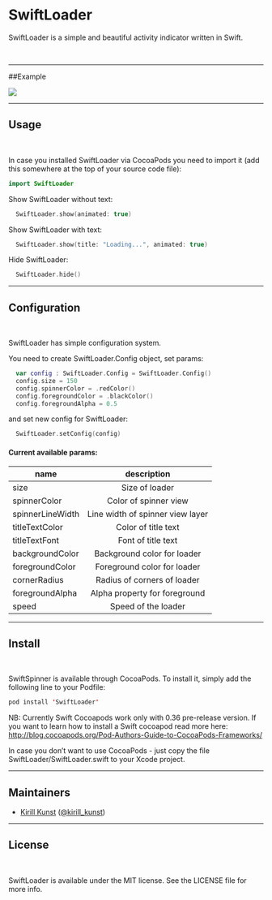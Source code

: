 # SwiftLoader
SwiftLoader is a simple and beautiful activity indicator written in Swift.

<br />

-------------------------------------------------------------------------------

##Example
<br />

<img src="https://raw.githubusercontent.com/leoru/SwiftLoader/master/images/loadergif.gif">

-------------------------------------------------------------------------------

## Usage

<br />

In case you installed SwiftLoader via CocoaPods you need to import it (add this somewhere at the top of your source code file):
```swift
import SwiftLoader
```

Show SwiftLoader without text:
```swift
  SwiftLoader.show(animated: true)
```

Show SwiftLoader with text: 
```swift
  SwiftLoader.show(title: "Loading...", animated: true)
```

Hide SwiftLoader:
```swift
  SwiftLoader.hide()
```

-------------------------------------------------------------------------------

## Configuration
<br />

SwiftLoader has simple configuration system.

You need to create SwiftLoader.Config object, set params:
```swift
  var config : SwiftLoader.Config = SwiftLoader.Config()
  config.size = 150
  config.spinnerColor = .redColor()
  config.foregroundColor = .blackColor()
  config.foregroundAlpha = 0.5
```
and set new config for SwiftLoader:
```swift
  SwiftLoader.setConfig(config)
```

#### Current available params:

| name              | description                      |
| ----------------- |:--------------------------------:|
| size              | Size of loader                   |
| spinnerColor      | Color of spinner view            |
| spinnerLineWidth  | Line width of spinner view layer |
| titleTextColor    | Color of title text              |
| titleTextFont     | Font of title text               |
| backgroundColor   | Background color for loader      |
| foregroundColor   | Foreground color for loader      |
| cornerRadius      | Radius of corners of loader      |
| foregroundAlpha   | Alpha property for foreground    |
| speed             | Speed of the loader              |

-------------------------------------------------------------------------------

## Install
<br />

SwiftSpinner is available through CocoaPods. To install it, simply add the following line to your Podfile:

```swift
pod install 'SwiftLoader'
```
NB: Currently Swift Cocoapods work only with 0.36 pre-release version. If you want to learn how to install a Swift cocoapod read more here: http://blog.cocoapods.org/Pod-Authors-Guide-to-CocoaPods-Frameworks/

In case you don’t want to use CocoaPods - just copy the file SwiftLoader/SwiftLoader.swift to your Xcode project.

-------------------------------------------------------------------------------

## Maintainers
- [Kirill Kunst](https://github.com/leoru) ([@kirill_kunst](https://twitter.com/kirill_kunst))

-------------------------------------------------------------------------------

## License
<br />

SwiftLoader is available under the MIT license. See the LICENSE file for more info.
